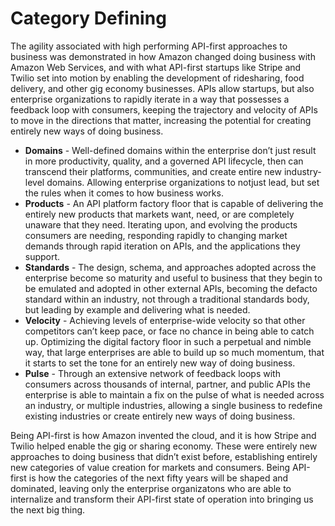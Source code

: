 # Category Defining
The agility associated with high performing API-first approaches to business was demonstrated in how Amazon changed doing business with Amazon Web Services, and with what API-first startups like Stripe and Twilio set into motion by enabling the development of ridesharing, food delivery, and other gig economy businesses. APIs allow startups, but also enterprise organizations to rapidly iterate in a way that possesses a feedback loop with consumers, keeping the trajectory and velocity of APIs to move in the directions that matter, increasing the potential for creating entirely new ways of doing business.

- **Domains** - Well-defined domains within the enterprise don’t just result in more productivity, quality, and a governed API lifecycle, then can transcend their platforms, communities, and create entire new industry-level domains. Allowing enterprise organizations to notjust lead, but set the rules when it comes to how business works.
- **Products** - An API platform factory floor that is capable of delivering the entirely new products that markets want, need, or are completely unaware that they need. Iterating upon, and evolving the products consumers are needing, responding rapidly to changing market demands through rapid iteration on APIs, and the applications they support.
- **Standards** - The design, schema, and approaches adopted across the enterprise become so maturity and useful to business that they begin to be emulated and adopted in other external APIs, becoming the defacto standard within an industry, not through a traditional standards body, but leading by example and delivering what is needed.
- **Velocity** - Achieving levels of enterprise-wide velocity so that other competitors can’t keep pace, or face no chance in being able to catch up. Optimizing the digital factory floor in such a perpetual and nimble way, that large enterprises are able to build up so much momentum, that it starts to set the tone for an entirely new way of doing business.
- **Pulse** - Through an extensive network of feedback loops with consumers across thousands of internal, partner, and public APIs the enterprise is able to maintain a fix on the pulse of what is needed across an industry, or multiple industries, allowing a single business to redefine existing industries or create entirely new ways of doing business.

Being API-first is how Amazon invented the cloud, and it is how Stripe and Twilio helped enable the gig or sharing economy. These were entirely new approaches to doing business that didn’t exist before, establishing entirely new categories of value creation for markets and consumers. Being API-first is how the categories of the next fifty years will be shaped and dominated, leaving only the enterprise organizatons who are able to internalize and transform their API-first state of operation into bringing us the next big thing.
